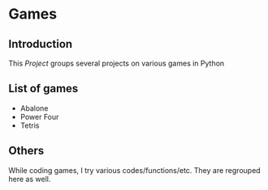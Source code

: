 # Games

## Introduction

This *Project* groups several projects on various games in Python

## List of games

- Abalone
- Power Four
- Tetris

## Others

While coding games, I try various codes/functions/etc. They are regrouped here as well.

